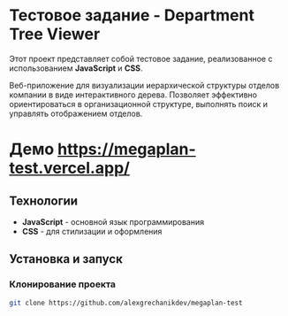 # Тестовое задание - Department Tree Viewer

Этот проект представляет собой тестовое задание, реализованное с использованием **JavaScript** и **CSS**.

Веб-приложение для визуализации иерархической структуры отделов компании в виде интерактивного дерева. Позволяет эффективно ориентироваться в организационной структуре, выполнять поиск и управлять отображением отделов.

# Демо https://megaplan-test.vercel.app/

## Технологии

- **JavaScript** - основной язык программирования
- **CSS** - для стилизации и оформления

## Установка и запуск

### Клонирование проекта

```bash
git clone https://github.com/alexgrechanikdev/megaplan-test



